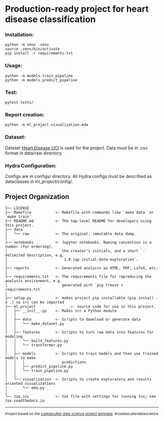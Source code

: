 
Production-ready project for heart disease classification
==============================

### Installation:
```
python -m venv .venv
source .venv/bin/activate
pip install -r requirements.txt
```

### Usage:
```
python -m models.train_pipeline
python -m models.predict_pipeline
```

### Test:
```
pytest tests/
```

### Report creation:
```
python -m ml_project.visualization.eda
```

### Dataset:
Dataset [Heart Disease UCI](https://www.kaggle.com/ronitf/heart-disease-uci) is used for the project. 
Data must be in .csv format in data/raw directory.

### Hydra Configuration:
Configs are in configs/ directory.
All Hydra configs must be described as dataclasses in ml_project/config/. 


Project Organization
------------

    ├── LICENSE
    ├── Makefile           <- Makefile with commands like `make data` or `make train`
    ├── README.md          <- The top-level README for developers using this project.
    ├── data
    │   └── raw            <- The original, immutable data dump.
    │
    ├── notebooks          <- Jupyter notebooks. Naming convention is a number (for ordering),
    │                         the creator's initials, and a short `-` delimited description, e.g.
    │                         `1.0-jqp-initial-data-exploration`.
    │
    ├── reports            <- Generated analysis as HTML, PDF, LaTeX, etc.
    │
    ├── requirements.txt   <- The requirements file for reproducing the analysis environment, e.g.
    │                         generated with `pip freeze > requirements.txt`
    │
    ├── setup.py           <- makes project pip installable (pip install -e .) so src can be imported
    ├── ml_project                <- Source code for use in this project.
    │   ├── __init__.py    <- Makes src a Python module
    │   │
    │   ├── data           <- Scripts to download or generate data
    │   │   └── make_dataset.py
    │   │
    │   ├── features       <- Scripts to turn raw data into features for modeling
    │   │   └── build_features.py
    |   |   └── transformer.py
    │   │
    │   ├── models         <- Scripts to train models and then use trained models to make
    │   │   │                 predictions
    │   │   ├── predict_pipeline.py
    │   │   └── train_pipeline.py
    │   │
    │   └── visualization  <- Scripts to create exploratory and results oriented visualizations
    │       └── eda.py
    │
    └── tox.ini            <- tox file with settings for running tox; see tox.readthedocs.io


--------

<p><small>Project based on the <a target="_blank" href="https://drivendata.github.io/cookiecutter-data-science/">cookiecutter data science project template</a>. #cookiecutterdatascience</small></p>
